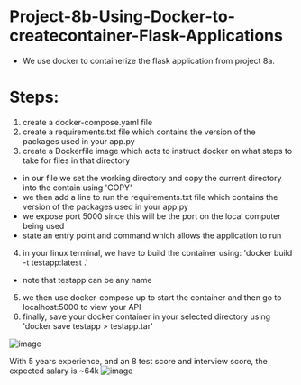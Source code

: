# Project-8b-Using-Docker-to-createcontainer-Flask-Applications

- We use docker to containerize the flask application from project 8a.    

# Steps:
1. create a docker-compose.yaml file
2. create a requirements.txt file which contains the version of the packages used in your app.py
3. create a Dockerfile image which acts to instruct docker on what steps to take for files in that directory 
  - in our file we set the working directory and copy the current directory into the contain using 'COPY'
  - we then add a line to run the requirements.txt file which contains the version of the packages used in your app.py
  - we expose port 5000 since this will be the port on the local computer being used 
  - state an entry point and command which allows the application to run  
4. in your linux terminal, we have to build the container using: 'docker build -t testapp:latest .'
  - note that testapp can be any name
5. we then use docker-compose up to start the container and then go to localhost:5000 to view your API
6. finally, save your docker container in your selected directory using 'docker save testapp > testapp.tar' 

![image](https://user-images.githubusercontent.com/56518821/111897346-d0eb3380-89f5-11eb-800a-16806561c3f3.png)

With 5 years experience, and an 8 test score and interview score, the expected salary is ~64k
![image](https://user-images.githubusercontent.com/56518821/111921844-30d0f100-8a6d-11eb-8b9b-c6dcee464997.png)

